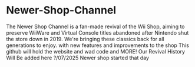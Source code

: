 # Newer-Shop-Channel
The Newer Shop Channel is a fan-made revival of the Wii Shop, aiming to preserve WiiWare and Virtual Console titles abandoned after Nintendo shut the store down in 2019. We're bringing these classics back for all generations to enjoy. with new features and improvements to the shop This github will hold the website and wad code and MORE! Our Revival History Will Be added here
?/07/2025 Newer shop started that day
